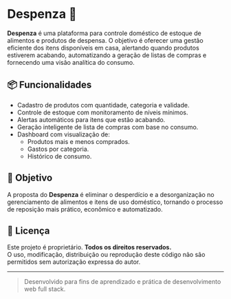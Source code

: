 # Despenza 🍱

**Despenza** é uma plataforma para controle doméstico de estoque de alimentos e produtos de despensa. O objetivo é oferecer uma gestão eficiente dos itens disponíveis em casa, alertando quando produtos estiverem acabando, automatizando a geração de listas de compras e fornecendo uma visão analítica do consumo.

## 📦 Funcionalidades

- Cadastro de produtos com quantidade, categoria e validade.
- Controle de estoque com monitoramento de níveis mínimos.
- Alertas automáticos para itens que estão acabando.
- Geração inteligente de lista de compras com base no consumo.
- Dashboard com visualização de:
  - Produtos mais e menos comprados.
  - Gastos por categoria.
  - Histórico de consumo.

## 🎯 Objetivo

A proposta do **Despenza** é eliminar o desperdício e a desorganização no gerenciamento de alimentos e itens de uso doméstico, tornando o processo de reposição mais prático, econômico e automatizado.

## 🚫 Licença

Este projeto é proprietário. **Todos os direitos reservados.**  
O uso, modificação, distribuição ou reprodução deste código não são permitidos sem autorização expressa do autor.

---

> Desenvolvido para fins de aprendizado e prática de desenvolvimento web full stack.
